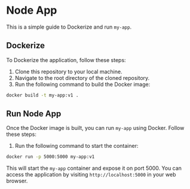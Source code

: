# Node App

This is a simple guide to Dockerize and run `my-app`.

## Dockerize

To Dockerize the application, follow these steps:

1. Clone this repository to your local machine.
2. Navigate to the root directory of the cloned repository.
3. Run the following command to build the Docker image:

```bash
docker build -t my-app:v1 .
```

## Run Node App

Once the Docker image is built, you can run `my-app` using Docker. Follow these steps:

1. Run the following command to start the container:

```bash
docker run -p 5000:5000 my-app:v1
```

This will start the `my-app` container and expose it on port 5000. You can access the application by visiting `http://localhost:5000` in your web browser.
